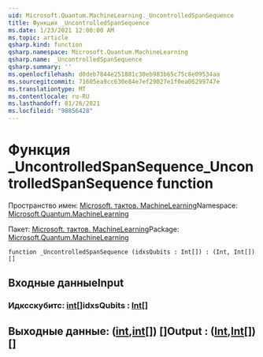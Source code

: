 ```yaml
---
uid: Microsoft.Quantum.MachineLearning._UncontrolledSpanSequence
title: Функция _UncontrolledSpanSequence
ms.date: 1/23/2021 12:00:00 AM
ms.topic: article
qsharp.kind: function
qsharp.namespace: Microsoft.Quantum.MachineLearning
qsharp.name: _UncontrolledSpanSequence
qsharp.summary: ''
ms.openlocfilehash: d0deb7844e251881c30eb983b65c75c8e09534aa
ms.sourcegitcommit: 71605ea9cc630e84e7ef29027e1f0ea06299747e
ms.translationtype: MT
ms.contentlocale: ru-RU
ms.lasthandoff: 01/26/2021
ms.locfileid: "98856428"
---
```

# <a name="_uncontrolledspansequence-function"></a><span data-ttu-id="9148d-102">Функция _UncontrolledSpanSequence</span><span class="sxs-lookup"><span data-stu-id="9148d-102">_UncontrolledSpanSequence function</span></span>

<span data-ttu-id="9148d-103">Пространство имен: [Microsoft. тактов. MachineLearning](xref:Microsoft.Quantum.MachineLearning)</span><span class="sxs-lookup"><span data-stu-id="9148d-103">Namespace: [Microsoft.Quantum.MachineLearning](xref:Microsoft.Quantum.MachineLearning)</span></span>

<span data-ttu-id="9148d-104">Пакет: [Microsoft. тактов. MachineLearning](https://nuget.org/packages/Microsoft.Quantum.MachineLearning)</span><span class="sxs-lookup"><span data-stu-id="9148d-104">Package: [Microsoft.Quantum.MachineLearning](https://nuget.org/packages/Microsoft.Quantum.MachineLearning)</span></span>




```qsharp
function _UncontrolledSpanSequence (idxsQubits : Int[]) : (Int, Int[])[]
```


## <a name="input"></a><span data-ttu-id="9148d-105">Входные данные</span><span class="sxs-lookup"><span data-stu-id="9148d-105">Input</span></span>

### <a name="idxsqubits--int"></a><span data-ttu-id="9148d-106">Идксскубитс: [int](xref:microsoft.quantum.lang-ref.int)[]</span><span class="sxs-lookup"><span data-stu-id="9148d-106">idxsQubits : [Int](xref:microsoft.quantum.lang-ref.int)[]</span></span>





## <a name="output--intint"></a><span data-ttu-id="9148d-107">Выходные данные: ([int](xref:microsoft.quantum.lang-ref.int),[int](xref:microsoft.quantum.lang-ref.int)[]) []</span><span class="sxs-lookup"><span data-stu-id="9148d-107">Output : ([Int](xref:microsoft.quantum.lang-ref.int),[Int](xref:microsoft.quantum.lang-ref.int)[])[]</span></span>

